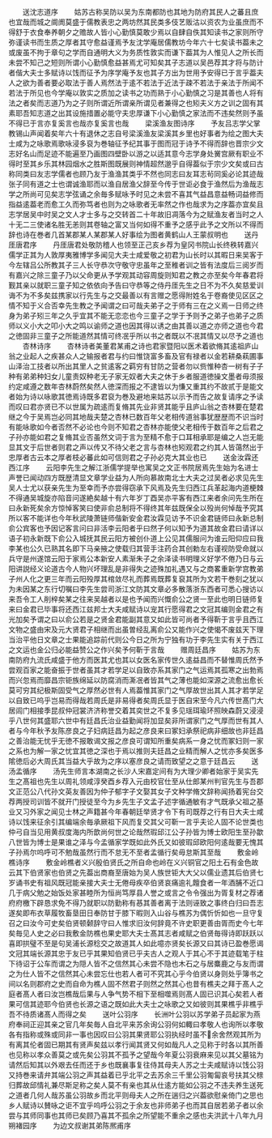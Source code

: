 <!-- { "loadSidebar": true } -->
　　送沈志道序
　　姑苏古称吴防以吴为东南都防也其地为防府其民人之蕃且庶也宜哉而城之阛阓莫盛于儒教表忠之两坊然其民类多伎艺贩沽以资农为业虽庶而不得舒于衣食奉养朝夕之赡故人皆小心勤慎莫敢少焉以自肆自佚其知读书之家则所守弥谨读书而生质之厚者其守愈益谨焉予友沈学庵居儒教坊今年六十七矣读书葢未之或废虽不拘于章句之学而自通明大义为务质性敦实而谦下葢其为人惟见人之所长而未尝不知己之短则所谓小心勤慎愈益甚焉尤可知矣其子志道以吴邑荐其才将与防计者偕大夫士多赋诗以饯而征予为序学庵予友也其子方出为世用予安得已于言乎葢夫人之欲为善者要必取法于善人焉然法于逺不若法于近法于疎不若法于亲法于所闻不若法于所见也今学庵以敦实之质加之读书之功而熟于小心勤慎之习是其善也人将有法之者矣而志道乃为之子则所谓近所谓亲所谓见者兼得之也矧夫义方之训之固有其素耶吾知志道之出其设施措置必能守夫忠厚谦下小心勤慎之家法而不违矣然则予虽不得已于言亦复奚言也哉亦复奚言也哉
　　梁溪渔友图诗序
　　予友吕志学父掌教锡山声闻着矣年六十有退休之志自号梁溪渔友梁溪其乡里也好事者为绘之图大夫士咸为之咏歌焉歌咏浸多裒为巻轴征予纪其事于图而冠于诗予不得而辞也晋宗少文志好名山而足迹不能遍至乃画图四壁卧以游之以适其意今志学身处黉宫厥有职业不得时至其乡乐其林园烟水之胜斯图既展则神情超然邈乎自得葢似于宗少文矣或曰古称同类曰友志学儒者也顾乃友于渔渔其类乎不然也同志曰友耳志茍同奚必论其迹哉张子同有道之士也谓诚渔耶而以渔自居渔父辞至今传于世讵必食于渔然后为渔哉志学之所尚可见矣志学弦诵之余毎多赋咏予时见之未尝不喜其气益昌意益畅词益修而指益逺葢老而愈工久而弥笃者也则为之咏歌者无率然之作也哉求为之序葢亦宜矣且志学居吴中时吴之文人才士多与之交转首二十年故旧凋落今为之赋渔友者当时之人十无二三使诸名胜无恙则其卷轴之富又当何如得不重予之感乎此予之文所以不得而辞也诗在巻者几首某郡某人某郡某人好事绘为图者黄鹤山人王蒙叔明也
　　送丹厓唐君序
　　丹厓唐君处敬防稽人也领至正己亥乡荐为皇冈书院山长终秩转嘉兴儒学正其为人敦厚夷雅博学多闻见大夫士咸爱敬之初君为山长时以其暇日来吴客于今左辖吕公所教其子三人长守恭次守敬守忠虽年之至稚者训之皆有法度后三阅岁而有嘉兴之除三童子乃以父命更从予学观其动容周旋则知君之教之亦至矣今年春君将觐其亲以就职三童子知之依依向予告曰守恭等之侍丹厓先生之日不为不久矣慈爱训诲不为不多矣兹携家以行先生与之交最善以有言赠之愿得附姓名于卷裔使见区区之情不知于义合否幸先生教之予闻谓之曰可哉夫弟子之于师有三在之义焉一日师之终身为弟子矧三年之久乎宜其不能无恋恋也今三童子之学于予则予之弟子也弟子之质师以义小大之叩小大之鸣以谕师之道也因其得以诱之由其善以道之亦师之道也今君之徳固非三童子之所能道然其情可终冺乎所以书之者既以不冺其情又以尽予之道也
　　杏林诗序
　　杏林诗者美董君某甫之诗也君家暨阳以医术着欲脩其逺祖庐山翁之业起人之疾甚众人之输报者君与约曰惟饶富多畜及官有禄者以金若耕桑萟圃事山泽治工技者以所出其里人之贫逺客之羁穷有甘防之营者勿以赀惟种杏一树有子子种有弟弟种妇女儿童责奴种老无子家无奴者大夫之休于乡者服道徳操文墨者毋须报约定咸遵之数年杏林蔚然矣然人徳深而报之不逮皆以为慊又重其约不故贰于是能文者始为诗以咏歌其徳焉诗既多君裒为巻及避地来姑苏以示予而告之故复请序之予读而叹曰君亦贤已不以世属为疏逺而复脩其先业非贤其能乎且庐山翁之杏林要在楚君继之今于吴焉岂必同其地哉夫楚之杏林已数百年父老相传道翁事犹歴歴而不识当时有能咏歌如今者否然不必论也今则不知君之杏林亦能使父老相传于数百年之后君之子孙亦能如君之复脩其业否虽然文词于言为至精不愈于口耳相承耶是编之人岂无能显其文于后世者则君之声以传又不待父老之言与杏林也矧观君之约其人皆蔼然出于忠厚者古云本之厚者枝必蕃此如可信则君之子孙必克大其业也已
　　送金汝霖还西江序
　　云阳李先生之解江浙儒学提举也寓吴之文正书院居焉先生始为名进士声誉已闻动四方既歴清显文章学业益为人所向慕故南北士大夫之过吴者必求见先生吴人士尤以获亲先生为至幸而予亦尝得窃承下风焉及先生归西江兵革起海内道梗棘不得通吴城旋亦陷音问遂絶矣越十有六年岁丁酉吴亦平客有西江来者余问先生所在曰永新死矣余方惊悼客笑曰使非俞总制将不得终其年兹既保全以殁尚何悼哉予究其所以客不能详也今年秋武陵萧链师偕新安金君汝霖见访予不识金君链师曰永新总制俞公宾客也予因记客言问曰非活李云阳者乎曰然子何以知予为道其故金君曰请详以语子初永新既下俞公入城抚其民云阳方被创仆道上公见其儒服问为谁云阳仰应曰我李某也公久已熟其名即下马亲掖之使载归其营手注药合其创勅左右谨视防受命就以兵守是州遂馆云阳于家焉公本新安人素渐朱子之余泽读书明理义好学不倦乃日与云阳讲説经义论道古今人物兴坏理乱是非得失之迹殊加礼遇又与之商畧重新学宫教弟子州人化之更三年而云阳殁厚其棺敛尽礼而葬焉既葬复裒其所为文若干巻刻之犹以为未因某之东行切嘱曰李先生尝司浙江文防其文章必多散落浙东西者可悉心搜访以来吾令工人削梓矣某之往来吴越者以是也予闻而兴慨俞公之贤一至此也明日链师复来曰金君已毕事将还西江兹邦士大夫咸赋诗以宠其行愿得君之文冠其编则金君之有光加矣予谓之曰以俞公若是之贤金君能副其意又如此皆可尚者予得靳于言乎且西江文物之盛由宋及元大贤君子相继而出虽曽经乱离俞公又能作兴之使愒不废兹天下理当治平他日文章之士果能追踪前代则公今日之所为宁独有功于李先生实有关于西江之文运也金公归必能益赞公之作兴矣予何靳于言哉
　　赠周廷昌序
　　姑苏为东南防府九流氏咸盛于他方而医其尤也其以女医名家传世久逺益昌而不替惟周氏然予尝观百家之能奋振于世者虽其才若学足以自致亦系其家门之气运焉其孤寒之出勃焉而兴忽焉而靡昌宗钜族绵延以防腐消而澌冺者皆其气之薄也能如深源之流愈出愈长莫可穷其纪极斯固受气之厚然必世有人焉葢惟其家门之气厚故世出其人其才若学足以自致已呜乎岂易而得哉若周氏是非易得者矣周氏显于医自宋至今凡六传世髙门大居闾门相接季昆叔仲冠裳济济称誉交着其奕世之不复多见瑶珥瑜环照映森蔚又浸浸乎八世何其盛耶六世中有廷昌氏治业益勤闻将加显矣非所谓家门之气厚而世有其人者与今年秋予友陈彦良之子妇病廷昌为起之彦良来曰冢妇承祭祀病非细故也非廷昌之善治能无忧乎无徳不报敢谒文报之彦良可谓知所重矣病系一身之忧而冢妇则一家之系也为解一家之忧宜其徳之深也于焉以推则夫廷昌之业精而解人之忧亦多矣医多隂徳后必大周氏其当益大乎故为之序以塞彦良之请而致望之之意于廷昌云
　　送汤孟循序
　　汤先生师言本湖南之长沙人宋嘉定间有为大理少卿者始家于吴实先生之髙祖也先生以周礼领咸淳癸酉乡荐入元由校官仕至从仕郎某州判官先生与吾郡文正范公八代孙文英友善因为仲子郁字子文娶其女子文种学脩文辞称闻扬着宪台交荐两授司训皆不就开门授徒至今为乡先生子文孟子述字循通敏有才气既承父祖之基业又习外家之闻见士林之声籍甚今年春朝廷举贤才令下有司既荐之行有日大夫士咸诗以饯来征余引其编端余毎承厥祖下风而复交其父可靳一言乎夫论人固不论世类也仲弓自当见用黄叔度海内所歆尚何世之论哉然瑕邱江公子孙皆为博士欧阳生至孙歙八世皆为博士是果谁之泽与今孟循家学既如此外氏又如彼瑕邱欧阳何逺哉要无愧其子孙焉尔呜呼可不勉哉虽然行而不怠无不至者孟循行矣毋怠斯其至哉
　　敷金岭樵诗序
　　敷金岭樵者义兴殷伯贤氏之所自命也岭在义兴铜官之阳土石有金色故云其下伯贤家也伯贤之先葢出商裔至唐始为吴人族世钜大大父以儒业遗其后伯贤七岁诵书史有祖风既冠能亲接大夫士无倦母疾卒伯贤哀痛逾礼饘食者一年酒脯不近口几于病父勉之始饭处家甚睦所为恒尚笃厚县人誉之或言之令令强出为胥复材之荐诸府府檄下辟恳求免不得乃就职以防勤称有惎其善者离于法则诬致之事终白归曰吾志遂矣即布衣草履牧畜垦田日奉防甘于膝下暇则入山谷与樵苏为偶忻忻如也一旦守复召之曰汝今可史矣伯贤顿颡辞守曰人惟求旧汝何辞竟不许史职更善由胥而史今七年矣毎见人史之必曰我敷金防樵也果史耶大夫士髙其志者咸赋之伯贤毎得诗即跃跃以喜即拱璧不至是句吴浦长源稔交之故道其人如此噫亦贤矣长源又曰其诗已盈巻愿谒文冠其端长源其忠于友已乎其果知伯贤已乎夫古人之观人于其心不于其迹载笔于柱下待诏于公车而谓之为隠人皆不之信然其心未尝不隐也木石之与居麋鹿之与友而谓之为仕人皆不之信然其心未尝忘仕也若人者可不究其心乎今伯贤以身则处乎簿书之间以名则郡府之史而自命为樵人固不然君子则然之然其心也昔有樵夫之拜于髙人之庭者髙人者曰汝岂樵哉后果与人争气势不相下至相噬焉则髙人固已识其心矣若人者果可信其迹耶今伯贤也长源之语之既如此大夫士之咏歌之又如彼则其果樵乎非樵乎吾不待质诸髙人而得之矣
　　送叶公羽序
　　长洲叶公羽以苏学弟子员起家为燕府奉祠正迎其亲之官几年矣毎人自北平来苏余询公羽何如輙曰孝敬人也询所以孝敬各有指称或殊或同非一事也因叹曰公羽其果贤耶公羽执经时虽不余舍然观其所为有离其伦者固已期其有贤声矣兹以孝行闻其贤又何如哉凡人之见称于时各以其所善也见称以孝众善莫之或先矣公羽其不孤予之望哉今年夏公羽衰麻来见以其父墓铭为请然后知其以外艰去任而还于乡也既襄事复往侍其母夫人苏之士夫咸赋诗以饯公羽又持巻来请弁其端公羽之声其益着已乎北平之去苏余三千里公羽匍匐哀号扶其父榇归葬故邱情礼兼尽斯足称之矣人莫不有亲也其从仕逺方能如公羽之不违夫养生送死之道者几何人哉苏虽公羽故乡而北平则母夫人之所在遄归之兴葢欲慰亲倚门之思也乡人赋诗以賛咏之讵不宜乎呜呼公羽之于余友也非师弟子也而其自居若弟子者以余尝与其师同事也其师已矣顾乃喜其不孤余之所望能不重余之感也夫洪武十八年九月朔褚园序
　　为边文叔谢其弟陈熈甫序
